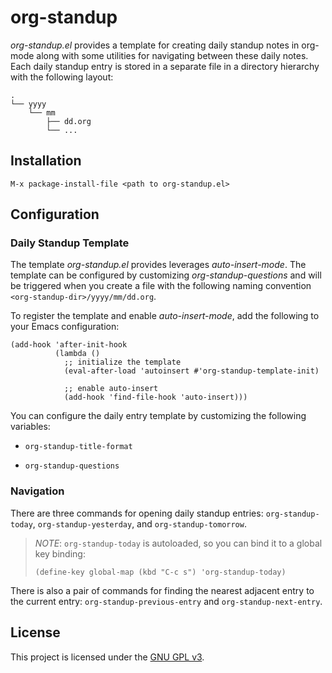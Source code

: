 # org-standup

*org-standup.el* provides a template for creating daily standup notes in
org-mode along with some utilities for navigating between these daily notes.
Each daily standup entry is stored in a separate file in a directory hierarchy
with the following layout:

    .
    └── yyyy
        └── mm
            ├── dd.org
            └── ...


## Installation

    M-x package-install-file <path to org-standup.el>


## Configuration

### Daily Standup Template

The template *org-standup.el* provides leverages *auto-insert-mode*. The
template can be configured by customizing *org-standup-questions* and will be
triggered when you create a file with the following naming convention
`<org-standup-dir>/yyyy/mm/dd.org`.

To register the template and enable *auto-insert-mode*, add the following to
your Emacs configuration:

```elisp
(add-hook 'after-init-hook
          (lambda ()
            ;; initialize the template
            (eval-after-load 'autoinsert #'org-standup-template-init)

            ;; enable auto-insert
            (add-hook 'find-file-hook 'auto-insert)))
```

You can configure the daily entry template by customizing the following variables:

* `org-standup-title-format`

* `org-standup-questions`


### Navigation

There are three commands for opening daily standup entries: `org-standup-today`,
`org-standup-yesterday`, and `org-standup-tomorrow`.


> *NOTE*: `org-standup-today` is autoloaded, so you can bind it to a global key
> binding:
>
> ```elisp
> (define-key global-map (kbd "C-c s") 'org-standup-today)
> ```

There is also a pair of commands for finding the nearest adjacent entry to the
current entry: `org-standup-previous-entry` and `org-standup-next-entry`.


## License

This project is licensed under the [GNU GPL v3](LICENSE).
